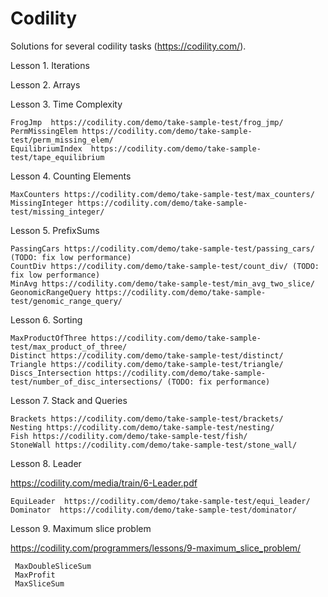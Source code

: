 # Codility
Solutions for several codility tasks (https://codility.com/).

Lesson 1. Iterations

Lesson 2. Arrays

Lesson 3. Time Complexity

    FrogJmp  https://codility.com/demo/take-sample-test/frog_jmp/
    PermMissingElem https://codility.com/demo/take-sample-test/perm_missing_elem/
    EquilibriumIndex  https://codility.com/demo/take-sample-test/tape_equilibrium
	
Lesson 4. Counting Elements

    MaxCounters https://codility.com/demo/take-sample-test/max_counters/
    MissingInteger https://codility.com/demo/take-sample-test/missing_integer/
	
Lesson 5. PrefixSums

    PassingCars https://codility.com/demo/take-sample-test/passing_cars/ (TODO: fix low performance)
    CountDiv https://codility.com/demo/take-sample-test/count_div/ (TODO: fix low performance)
    MinAvg https://codility.com/demo/take-sample-test/min_avg_two_slice/
    GeonomicRangeQuery https://codility.com/demo/take-sample-test/genomic_range_query/
	
Lesson 6. Sorting

    MaxProductOfThree https://codility.com/demo/take-sample-test/max_product_of_three/
    Distinct https://codility.com/demo/take-sample-test/distinct/
    Triangle https://codility.com/demo/take-sample-test/triangle/
    Discs_Intersection https://codility.com/demo/take-sample-test/number_of_disc_intersections/ (TODO: fix performance)
    
Lesson 7. Stack and Queries

    Brackets https://codility.com/demo/take-sample-test/brackets/
    Nesting https://codility.com/demo/take-sample-test/nesting/
    Fish https://codility.com/demo/take-sample-test/fish/
    StoneWall https://codility.com/demo/take-sample-test/stone_wall/
    
Lesson 8. Leader

https://codility.com/media/train/6-Leader.pdf

    EquiLeader  https://codility.com/demo/take-sample-test/equi_leader/
    Dominator  https://codility.com/demo/take-sample-test/dominator/
    
 Lesson 9. Maximum slice problem
 
 https://codility.com/programmers/lessons/9-maximum_slice_problem/
 
     MaxDoubleSliceSum
     MaxProfit
     MaxSliceSum
	
    
